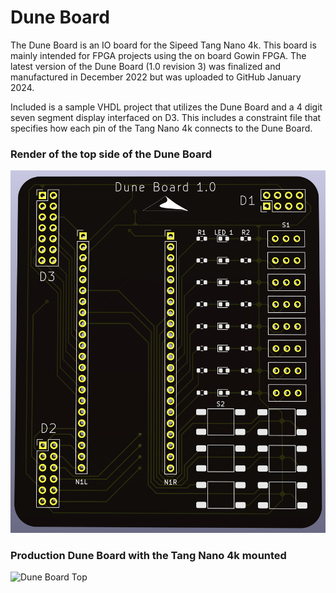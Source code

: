 # Dune Board
The Dune Board is an IO board for the Sipeed Tang Nano 4k. This board is mainly intended for FPGA projects using the on board Gowin FPGA. The latest version of the Dune Board (1.0 revision 3) was finalized and manufactured in December 2022 but was uploaded to GitHub January 2024.

Included is a sample VHDL project that utilizes the Dune Board and a 4 digit seven segment display interfaced on D3. This includes a constraint file that specifies how each pin of the Tang Nano 4k connects to the Dune Board. 

### Render of the top side of the Dune Board
![Dune Board Top](render_front.png)

### Production Dune Board with the Tang Nano 4k mounted
![Dune Board Top](Final_Dune_Board_Top.png)